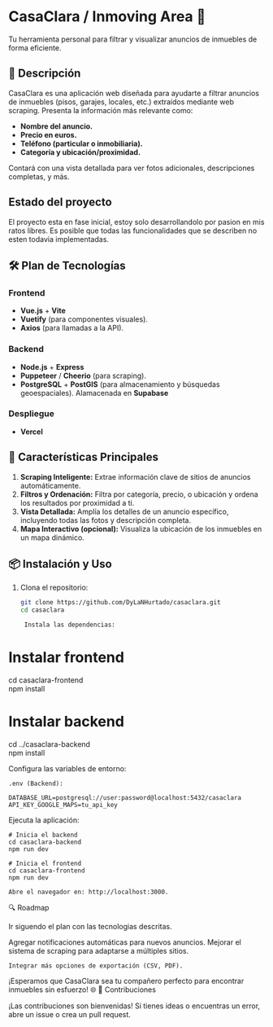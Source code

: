 # CasaClara / Inmoving Area 🌟  
Tu herramienta personal para filtrar y visualizar anuncios de inmuebles de forma eficiente.

## 🚀 Descripción  
CasaClara es una aplicación web diseñada para ayudarte a filtrar anuncios de inmuebles (pisos, garajes, locales, etc.) extraídos mediante web scraping. Presenta la información más relevante como:  
- **Nombre del anuncio.**  
- **Precio en euros.**  
- **Teléfono (particular o inmobiliaria).**  
- **Categoría y ubicación/proximidad.**  

Contará con una vista detallada para ver fotos adicionales, descripciones completas, y más.  

## Estado del proyecto
El proyecto esta en fase inicial, estoy solo desarrollandolo por pasion en mis ratos libres. Es posible que todas las funcionalidades que se describen no esten todavia implementadas.

## 🛠️ Plan de Tecnologías  
### Frontend  
- **Vue.js** + **Vite**  
- **Vuetify** (para componentes visuales).  
- **Axios** (para llamadas a la API).  

### Backend  
- **Node.js** + **Express**  
- **Puppeteer** / **Cheerio** (para scraping).  
- **PostgreSQL** + **PostGIS** (para almacenamiento y búsquedas geoespaciales).  Alamacenada en **Supabase**

### Despliegue  
- **Vercel**   

## 📖 Características Principales  
1. **Scraping Inteligente:** Extrae información clave de sitios de anuncios automáticamente.  
2. **Filtros y Ordenación:** Filtra por categoría, precio, o ubicación y ordena los resultados por proximidad a ti.  
3. **Vista Detallada:** Amplía los detalles de un anuncio específico, incluyendo todas las fotos y descripción completa.  
4. **Mapa Interactivo (opcional):** Visualiza la ubicación de los inmuebles en un mapa dinámico.  

## 📦 Instalación y Uso  
1. Clona el repositorio:  
   ```bash
   git clone https://github.com/DyLaNHurtado/casaclara.git  
   cd casaclara  

    Instala las dependencias:

# Instalar frontend  
cd casaclara-frontend  
npm install  

# Instalar backend  
cd ../casaclara-backend  
npm install  

Configura las variables de entorno:

    .env (Backend):

    DATABASE_URL=postgresql://user:password@localhost:5432/casaclara  
    API_KEY_GOOGLE_MAPS=tu_api_key  

Ejecuta la aplicación:

    # Inicia el backend  
    cd casaclara-backend  
    npm run dev  

    # Inicia el frontend  
    cd casaclara-frontend  
    npm run dev  

    Abre el navegador en: http://localhost:3000.

🔍 Roadmap

Ir siguendo el plan con las tecnologias descritas.

Agregar notificaciones automáticas para nuevos anuncios.
Mejorar el sistema de scraping para adaptarse a múltiples sitios.

    Integrar más opciones de exportación (CSV, PDF).

¡Esperamos que CasaClara sea tu compañero perfecto para encontrar inmuebles sin esfuerzo! 🌐
🤝 Contribuciones

¡Las contribuciones son bienvenidas! Si tienes ideas o encuentras un error, abre un issue o crea un pull request.